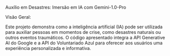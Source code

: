 Auxílio em Desastres: Imersão em IA com Gemini-1.0-Pro

Visão Geral:

Este projeto demonstra como a inteligência artificial (IA) pode ser utilizada para auxiliar pessoas em momentos de crise, como desastres naturais ou outros eventos traumáticos. O código apresentado integra a API Generative AI do Google e a API do Voluntariado Azul para oferecer aos usuários uma experiência personalizada e informativa.
